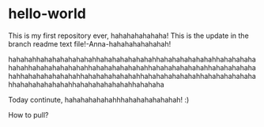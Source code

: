 # hello-world
This is my first repository ever, hahahahahahaha!
This is the update in the branch readme text file!-Anna-hahahahahahahah! 

hahahahhahahahahahahahhahahahahahahahhahahahahahahahhahahahahahahahhahahahahahahahhahahahahahahahhahahahahahahahhahahahahahahahhahahahahahahahhahahahahahahahhahahahahahahahhahahahahahahahhahahahahahahahhahahahahahahahhahahaha

Today continute, hahahahahahahhhahahahahahahah! :)

How to pull?
